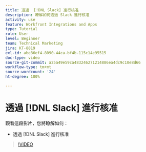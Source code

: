 ```yaml
---
title: 透過  [!DNL Slack] 進行核准
description: 瞭解如何透過 Slack 進行核准
activity: use
feature: Workfront Integrations and Apps
type: Tutorial
role: User
level: Beginner
team: Technical Marketing
jira: KT-8819
exl-id: abe86ef4-8090-44ca-bf4b-115c14e95515
doc-type: video
source-git-commit: a25a49e59ca483246271214886ea4dc9c10e8d66
workflow-type: tm+mt
source-wordcount: '24'
ht-degree: 100%

---
```


# 透過 [!DNL Slack] 進行核准

觀看這段影片，您將瞭解如何：

* 透過 [!DNL Slack] 進行核准

>[!VIDEO](https://video.tv.adobe.com/v/335119/?quality=12&learn=on)
